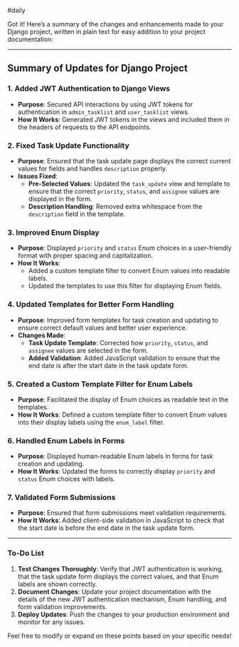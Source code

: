 #daily 

Got it! Here’s a summary of the changes and enhancements made to your Django project, written in plain text for easy addition to your project documentation:

---

## Summary of Updates for Django Project

### 1. **Added JWT Authentication to Django Views**

- **Purpose**: Secured API interactions by using JWT tokens for authentication in `admin_tasklist` and `user_tasklist` views.
- **How It Works**: Generated JWT tokens in the views and included them in the headers of requests to the API endpoints.

### 2. **Fixed Task Update Functionality**

- **Purpose**: Ensured that the task update page displays the correct current values for fields and handles `description` properly.
- **Issues Fixed**:
  - **Pre-Selected Values**: Updated the `task_update` view and template to ensure that the correct `priority`, `status`, and `assignee` values are displayed in the form.
  - **Description Handling**: Removed extra whitespace from the `description` field in the template.

### 3. **Improved Enum Display**

- **Purpose**: Displayed `priority` and `status` Enum choices in a user-friendly format with proper spacing and capitalization.
- **How It Works**:
  - Added a custom template filter to convert Enum values into readable labels.
  - Updated the templates to use this filter for displaying Enum fields.

### 4. **Updated Templates for Better Form Handling**

- **Purpose**: Improved form templates for task creation and updating to ensure correct default values and better user experience.
- **Changes Made**:
  - **Task Update Template**: Corrected how `priority`, `status`, and `assignee` values are selected in the form.
  - **Added Validation**: Added JavaScript validation to ensure that the end date is after the start date in the task update form.

### 5. **Created a Custom Template Filter for Enum Labels**

- **Purpose**: Facilitated the display of Enum choices as readable text in the templates.
- **How It Works**: Defined a custom template filter to convert Enum values into their display labels using the `enum_label` filter.

### 6. **Handled Enum Labels in Forms**

- **Purpose**: Displayed human-readable Enum labels in forms for task creation and updating.
- **How It Works**: Updated the forms to correctly display `priority` and `status` Enum choices with labels.

### 7. **Validated Form Submissions**

- **Purpose**: Ensured that form submissions meet validation requirements.
- **How It Works**: Added client-side validation in JavaScript to check that the start date is before the end date in the task update form.

---

### To-Do List

1. **Test Changes Thoroughly**: Verify that JWT authentication is working, that the task update form displays the correct values, and that Enum labels are shown correctly.
2. **Document Changes**: Update your project documentation with the details of the new JWT authentication mechanism, Enum handling, and form validation improvements.
3. **Deploy Updates**: Push the changes to your production environment and monitor for any issues.

Feel free to modify or expand on these points based on your specific needs!


